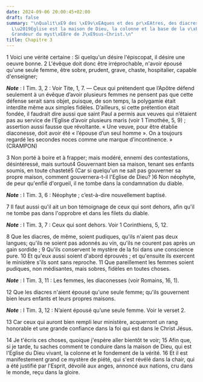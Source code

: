 ```yaml
---
date: 2024-09-06 20:00:45+02:00
draft: false
summary: "\nQualit\xE9 des \xE9v\xEAques et des pr\xEAtres, des diacres et des diaconesses.\n\
  L\u2019Eglise est la maison de Dieu, la colonne et la base de la v\xE9rit\xE9.\n\
  Grandeur du myst\xE8re de J\xE9sus-Christ.\n"
title: Chapitre 3
---
```





1 Voici une vérité certaine : Si quelqu'un désire l'épiscopat, il désire une oeuvre bonne. 2 L'évêque doit donc être irréprochable, n'avoir épousé qu'une seule femme, être sobre, prudent, grave, chaste, hospitalier, capable d'enseigner;

***Note*** :  I Tim. 3, 2 : Voir Tite, 1, 7. ― Ceux qui prétendent que l’Apôtre défend seulement à un évêque d’avoir plusieurs femmes ne pensent pas que cette défense serait sans objet, puisque, de son temps, la polygamie était interdite même aux simples fidèles. D’ailleurs, si cette prétention était fondée, il faudrait dire aussi que saint Paul a permis aux veuves qui n’étaient pas au service de l’Eglise d’avoir plusieurs maris (voir 1 Timothée, 5, 9) ; assertion aussi fausse que révoltante. « Une veuve, pour être établie diaconesse, doit avoir été « l’épouse d’un seul homme ». On a toujours regardé les secondes noces comme une marque d’incontinence. » (CRAMPON)

3 Non porté à boire et à frapper; mais modéré, ennemi des contestations, désintéressé, mais surtout4 Gouvernant bien sa maison, tenant ses enfants soumis, en toute chasteté5 (Car si quelqu'un ne sait pas gouverner sa propre maison, comment gouvernera-t-il l'Eglise de Dieu? )6 Non néophyte, de peur qu'enflé d'orgueil, il ne tombe dans la condamnation du diable.

***Note*** :  I Tim. 3, 6 : Néophyte ; c’est-à-dire nouvellement baptisé.

7 Il faut aussi qu'il ait un bon témoignage de ceux qui sont dehors, afin qu'il ne tombe pas dans l'opprobre et dans les filets du diable.

***Note*** :  I Tim. 3, 7 : Ceux qui sont dehors. Voir 1 Corinthiens, 5, 12.


8 Que les diacres, de même, soient pudiques, qu'ils n'aient pas deux langues; qu'ils ne soient pas adonnés au vin, qu'ils ne courent pas après un gain sordide ; 9 Qu'ils conservent le mystère de la foi dans une conscience pure. 10 Et qu'eux aussi soient d'abord éprouvés ; et qu'ensuite ils exercent le ministère s'ils sont sans reproche. 11 Que pareillement les femmes soient pudiques, non médisantes, mais sobres, fidèles en toutes choses.

***Note*** :  I Tim. 3, 11 : Les femmes, les diaconesses (voir Romains, 16, 1).

12 Que les diacres n'aient épousé qu'une seule femme; qu'ils gouvernent bien leurs enfants et leurs propres maisons.

***Note*** :  I Tim. 3, 12 : N’aient épousé qu’une seule femme. Voir le verset 2.

13 Car ceux qui auront bien rempli leur ministère, acquerront un rang honorable et une grande confiance dans la foi qui est dans le Christ Jésus.


14 Je t'écris ces choses, quoique j'espère aller bientôt te voir; 15 Afin que, si je tarde, tu saches comment te conduire dans la maison de Dieu, qui est l'Eglise du Dieu vivant, la colonne et le fondement de la vérité. 16 Et il est manifestement grand ce mystère de piété, qui s'est révélé dans la chair, qui a été justifié par l'Esprit, dévoilé aux anges, annoncé aux nations, cru dans le monde, reçu dans la gloire.

